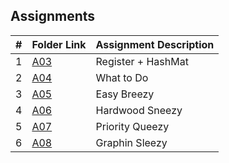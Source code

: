 ##  Assignments

|   #   | Folder Link | Assignment Description |
| :---: | ----------- | ---------------------- |
|   1  | [A03](./A03/)   |  Register + HashMat        |
|   2  | [A04](./A04/)   |       What to Do |
|   3  | [A05](./A05/)    |  Easy Breezy       |
|   4  | [A06](./A06/)    |  Hardwood Sneezy      |
|   5  | [A07](./A07/)    |  Priority Queezy      |
|   6  | [A08](./A08/)    |  Graphin Sleezy       |


